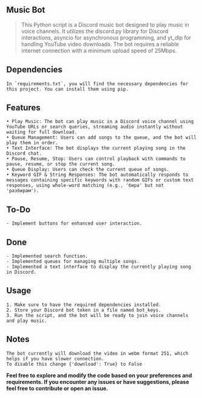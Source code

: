 ## Music Bot

> This Python script is a Discord music bot designed to play music in voice channels.
> It utilizes the discord.py library for Discord interactions, asyncio for asynchronous programming, and yt_dlp for handling YouTube video downloads.
> The bot requires a reliable internet connection with a minimum upload speed of 25Mbps.

## Dependencies

    In `requirements.txt`, you will find the necessary dependencies for this project. You can install them using pip.

## Features

    • Play Music: The bot can play music in a Discord voice channel using YouTube URLs or search queries, streaming audio instantly without waiting for full download.
    • Queue Management: Users can add songs to the queue, and the bot will play them in order.
    • Text Interface: The bot displays the current playing song in the Discord chat.
    • Pause, Resume, Stop: Users can control playback with commands to pause, resume, or stop the current song.
    • Queue Display: Users can check the current queue of songs.
    • Keyword GIF & String Responses: The bot automatically responds to messages containing specific keywords with random GIFs or custom text responses, using whole-word matching (e.g., 'бира' but not 'разбирам').

## To-Do

    - Implement buttons for enhanced user interaction.

## Done

    - Implemented search function.
    - Implemented queues for managing multiple songs.
    - Implemented a text interface to display the currently playing song in Discord.

## Usage

    1. Make sure to have the required dependencies installed.
    2. Store your Discord bot token in a file named bot_keys.
    3. Run the script, and the bot will be ready to join voice channels and play music.

## Notes
    The bot currently will download the video in webm format 251, which helps if you have slower connection.
    To disable this change {'download': True} to False

**Feel free to explore and modify the code based on your preferences and requirements. If you encounter any issues or have suggestions, please feel free to contribute or open an issue.**
